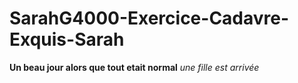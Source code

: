 # SarahG4000-Exercice-Cadavre-Exquis-Sarah

**Un beau jour alors que tout etait normal** _une fille est arrivée_
